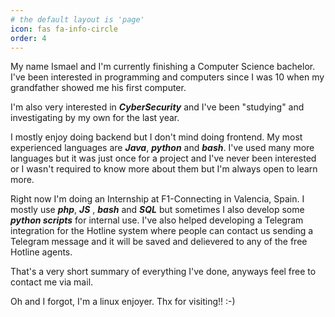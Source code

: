 ```yaml
---
# the default layout is 'page'
icon: fas fa-info-circle
order: 4
---
```


My name Ismael and I'm currently finishing a Computer Science bachelor. I've been interested in programming and computers since I was 10 when my grandfather showed me his first computer. 

I'm also very interested in ***CyberSecurity*** and I've been "studying" and investigating by my own for the last year.

I mostly enjoy doing backend but I don't mind doing frontend. My most experienced languages are ***Java***, ***python*** and ***bash***. I've used many more languages but it was just once for a project and I've never been interested or I wasn't required to know more about them but I'm always open to learn more.

Right now I'm doing an Internship at F1-Connecting in Valencia, Spain. I mostly use ***php***, ***JS*** , ***bash*** and ***SQL*** but sometimes I also develop some ***python scripts*** for internal use. I've also helped developing a Telegram integration for the Hotline system where people can contact us sending a Telegram message and it will be saved and delievered to any of the free Hotline agents.

That's a very short summary of everything I've done, anyways feel free to contact me via mail.

Oh and I forgot, I'm a linux enjoyer. Thx for visiting!! :-)

